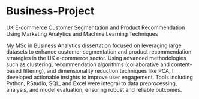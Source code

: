 # Business-Project
UK E-commerce Customer Segmentation and Product Recommendation Using Marketing Analytics and Machine Learning Techniques

My MSc in Business Analytics dissertation focused on leveraging large datasets to enhance customer segmentation and product recommendation strategies in the UK e-commerce sector. Using advanced methodologies such as clustering, recommendation algorithms (collaborative and content-based filtering), and dimensionality reduction techniques like PCA, I developed actionable insights to improve user engagement. Tools including Python, RStudio, SQL, and Excel were integral to data preprocessing, analysis, and model evaluation, ensuring robust and reliable outcomes.
